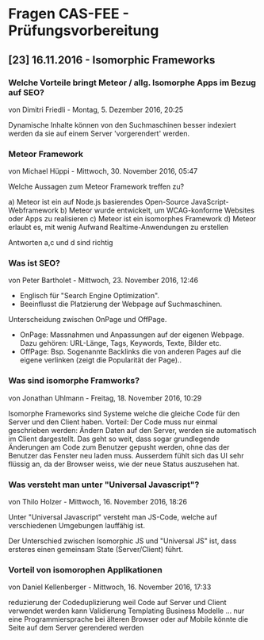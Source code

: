 # Fragen CAS-FEE - Prüfungsvorbereitung

## [23] 16.11.2016 - Isomorphic Frameworks

### Welche Vorteile bringt Meteor / allg. Isomorphe Apps im Bezug auf SEO?
von Dimitri Friedli - Montag, 5. Dezember 2016, 20:25

Dynamische Inhalte können von den Suchmaschinen besser indexiert werden da sie auf einem Server 'vorgerendert' werden.

### Meteor Framework
von Michael Hüppi - Mittwoch, 30. November 2016, 05:47

Welche Aussagen zum Meteor Framework treffen zu?

a) Meteor ist ein auf Node.js basierendes Open-Source JavaScript-Webframework
b) Meteor wurde entwickelt, um WCAG-konforme Websites oder Apps zu realisieren
c) Meteor ist ein isomorphes Framework
d) Meteor erlaubt es, mit wenig Aufwand Realtime-Anwendungen zu erstellen

Antworten a,c und d sind richtig

### Was ist SEO?
von Peter Bartholet - Mittwoch, 23. November 2016, 12:46

- Englisch für "Search Engine Optimization".
- Beeinflusst die Platzierung der Webpage auf Suchmaschinen.

Unterscheidung zwischen OnPage und OffPage.
- OnPage: Massnahmen und Anpassungen auf der eigenen Webpage. Dazu gehören: URL-Länge, Tags, Keywords, Texte, Bilder etc.
- OffPage: Bsp. Sogenannte Backlinks die von anderen Pages auf die eigene verlinken (zeigt die Popularität der Page)..

### Was sind isomorphe Framworks?
von Jonathan Uhlmann - Freitag, 18. November 2016, 10:29

Isomorphe Frameworks sind Systeme welche die gleiche Code für den Server und den Client haben. Vorteil: Der Code muss nur einmal geschrieben werden: Ändern Daten auf den Server, werden sie automatisch im Client dargestellt. Das geht so weit, dass sogar grundlegende Änderungen am Code zum Benutzer gepusht werden, ohne das der Benutzer das Fenster neu laden muss. Ausserdem fühlt sich das UI sehr flüssig an, da der Browser weiss, wie der neue Status auszusehen hat.

### Was versteht man unter "Universal Javascript"?
von Thilo Holzer - Mittwoch, 16. November 2016, 18:26

Unter "Universal Javascript" versteht man JS-Code, welche auf verschiedenen Umgebungen lauffähig ist.

Der Unterschied zwischen Isomorphic JS und "Universal JS" ist, dass ersteres einen gemeinsam State (Server/Client) führt.

### Vorteil von isomorophen Applikationen
von Daniel Kellenberger - Mittwoch, 16. November 2016, 17:33

reduzierung der Codeduplizierung weil Code auf Server und Client verwendet werden kann
Validierung
Templating
Business Modelle
...
nur eine Programmiersprache
bei älteren Browser oder auf Mobile könnte die Seite auf dem Server gerendered werden
